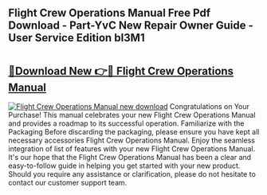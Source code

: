 ## Flight Crew Operations Manual Free Pdf Download - Part-YvC New Repair Owner Guide - User Service Edition bI3M1

# <h2><a href="http://bc52019.oget.top/?id=Flight+Crew+Operations+Manual">🔗Download New 👉🔴 Flight Crew Operations Manual</a></h2>

[![Flight Crew Operations Manual new download](https://i.imgur.com/5g1atiW.png)](http://bc52019.oget.top/?id=Flight+Crew+Operations+Manual)
Congratulations on Your Purchase! This manual celebrates your new Flight Crew Operations Manual and provides a roadmap to its successful operation. Familiarize with the Packaging Before discarding the packaging, please ensure you have kept all necessary accessories Flight Crew Operations Manual. Enjoy the seamless integration of list of features with your new Flight Crew Operations Manual. It's our hope that the Flight Crew Operations Manual has been a clear and easy-to-follow guide in helping you get started with your new product. Should you require any assistance or clarification, please do not hesitate to contact our customer support team.
